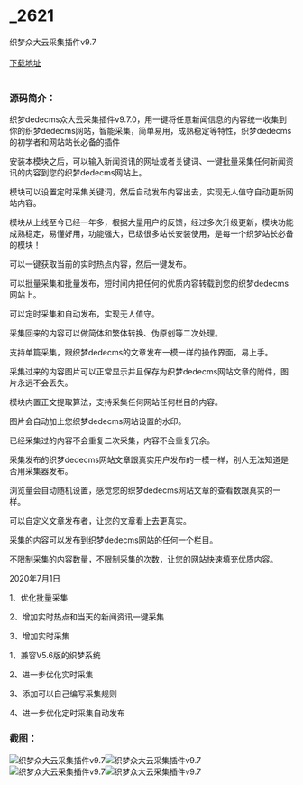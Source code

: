 # _2621
织梦众大云采集插件v9.7
<br/></br>
[下载地址](https://www.uuid2.com/2621.html "下载地址")
<br/></br>
<h3>源码简介：</h3>
<p>织梦dedecms众大云采集插件v9.7.0，用一键将任意新闻信息的内容统一收集到你的织梦dedecms网站，智能采集，简单易用，成熟稳定等特性，织梦dedecms的初学者和网站站长必备的插件<p>
<p>安装本模块之后，可以输入新闻资讯的网址或者关键词、一键批量采集任何新闻资讯的内容到您的织梦dedecms网站上。<p>
<p>模块可以设置定时采集关键词，然后自动发布内容出去，实现无人值守自动更新网站内容。<p>
<p>模块从上线至今已经一年多，根据大量用户的反馈，经过多次升级更新，模块功能成熟稳定，易懂好用，功能强大，已级很多站长安装使用，是每一个织梦站长必备的模块！<p>
<p>可以一键获取当前的实时热点内容，然后一键发布。<p>
<p>可以批量采集和批量发布，短时间内把任何的优质内容转载到您的织梦dedecms网站上。<p>
<p>可以定时采集和自动发布，实现无人值守。<p>
<p>采集回来的内容可以做简体和繁体转换、伪原创等二次处理。<p>
<p>支持单篇采集，跟织梦dedecms的文章发布一模一样的操作界面，易上手。<p>
<p>采集过来的内容图片可以正常显示并且保存为织梦dedecms网站文章的附件，图片永远不会丢失。<p>
<p>模块内置正文提取算法，支持采集任何网站任何栏目的内容。<p>
<p>图片会自动加上您织梦dedecms网站设置的水印。<p>
<p>已经采集过的内容不会重复二次采集，内容不会重复冗余。<p>
<p>采集发布的织梦dedecms网站文章跟真实用户发布的一模一样，别人无法知道是否用采集器发布。<p>
<p>浏览量会自动随机设置，感觉您的织梦dedecms网站文章的查看数跟真实的一样。<p>
<p>可以自定义文章发布者，让您的文章看上去更真实。<p>
<p>采集的内容可以发布到织梦dedecms网站的任何一个栏目。<p>
<p>不限制采集的内容数量，不限制采集的次数，让您的网站快速填充优质内容。<p>
<p>2020年7月1日<p>
<p>1、优化批量采集<p>
<p>2、增加实时热点和当天的新闻资讯一键采集<p>
<p>3、增加实时采集<p>
<p>1、兼容V5.6版的织梦系统<p>
<p>2、进一步优化实时采集<p>
<p>3、添加可以自己编写采集规则<p>
<p>4、进一步优化定时采集自动发布<p>
<h3>截图：</h3>
<img src="https://www.uuid2.com/wp-content/uploads/img/202105/1ed47a4788.png" alt="织梦众大云采集插件v9.7"><img src="https://www.uuid2.com/wp-content/uploads/img/202105/6515ef6957.png" alt="织梦众大云采集插件v9.7"><img src="https://www.uuid2.com/wp-content/uploads/img/202105/87aef58470.png" alt="织梦众大云采集插件v9.7"><img src="https://www.uuid2.com/wp-content/uploads/img/202105/135679d725.png" alt="织梦众大云采集插件v9.7">
